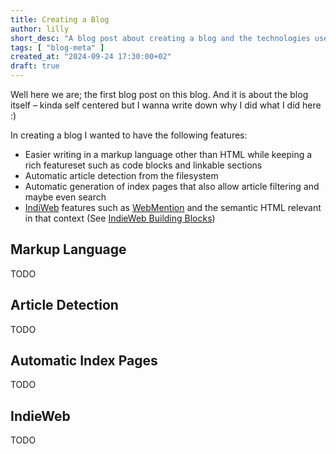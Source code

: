 ```yaml
---
title: Creating a Blog
author: lilly
short_desc: "A blog post about creating a blog and the technologies used therein"
tags: [ "blog-meta" ]
created_at: "2024-09-24 17:30:00+02"
draft: true
---
```


Well here we are; the first blog post on this blog.
And it is about the blog itself – kinda self centered but I wanna write down why I did what I did here :)

In creating a blog I wanted to have the following features:

- Easier writing in a markup language other than HTML while keeping a rich featureset such as code blocks and linkable sections
- Automatic article detection from the filesystem
- Automatic generation of index pages that also allow article filtering and maybe even search
- [IndiWeb](https://indieweb.org/) features such as [WebMention](https://indieweb.org/Webmention) and the semantic HTML relevant in that context (See [IndieWeb Building Blocks](https://indieweb.org/Category:building-blocks))


## Markup Language

TODO

## Article Detection

TODO

## Automatic Index Pages

TODO

## IndieWeb

TODO
